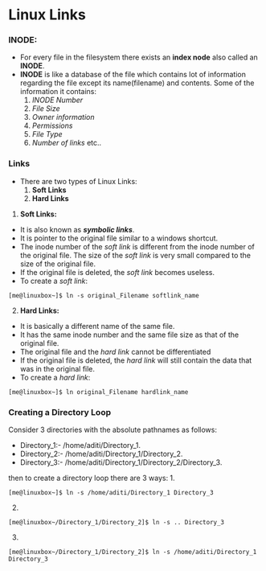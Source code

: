 # Linux Links
### INODE:<br>
* For every file in the filesystem there exists an **index node** also called an **INODE**.
* **INODE** is like a database of the file which contains lot of information regarding the file except its name(filename) and contents. Some of the information it contains:
  1. *INODE Number*
  2. *File Size*
  3. *Owner information*
  4. *Permissions*
  5. *File Type*
  6. *Number of links*  etc..

### Links
* There are two types of Linux Links:
  1. **Soft Links**
  2. **Hard Links**

1. **Soft Links:**
  * It is also known as ***symbolic links***.
  * It is pointer to the original file similar to a windows shortcut.
  * The inode number of the *soft link* is different from the inode number of the original file. The size of the *soft link* is very small compared to the size of the original file.
  * If the original file is deleted, the *soft link* becomes useless.<br>
  * To create a *soft link*:
```console
[me@linuxbox~]$ ln -s original_Filename softlink_name
```

2. **Hard Links:**
  * It is basically a different name of the same file.
  * It has the same inode number and the same file size as that of the original file.
  * The original file and the *hard link* cannot be differentiated
  * If the original file is deleted, the *hard link* will still contain the data that was in the original file.
  * To create a *hard link*:
```console
[me@linuxbox~]$ ln original_Filename hardlink_name
```

### Creating a Directory Loop
Consider 3 directories with the absolute pathnames as follows:<br>
  * Directory_1:- /home/aditi/Directory_1.
  * Directory_2:- /home/aditi/Directory_1/Directory_2.
  * Directory_3:- /home/aditi/Directory_1/Directory_2/Directory_3.<br>

then to create a directory loop there are 3 ways:
1.
```console
[me@linuxbox~]$ ln -s /home/aditi/Directory_1 Directory_3
```
2.
```console
[me@linuxbox~/Directory_1/Directory_2]$ ln -s .. Directory_3
```
3.
```console
[me@linuxbox~/Directory_1/Directory_2]$ ln -s /home/aditi/Directory_1 Directory_3
```
